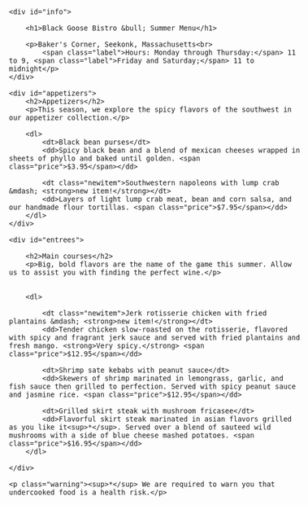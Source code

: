 <!DOCTYPE html >
<html>

<head>
    <meta charset="utf-8">
    <title>Black Goose Bistro Summer Menu</title>
    <link href="http://fonts.gooleapis.com/css?family=Marko+One" rel="stylesheet">
</head>
<style>
    body {
        font-family: Veranda, sans-serif;
        font-size: 100%;
    }

    h1 {
        font: bold 1.5em "Marko-One", Georgia, Serif;
    }

    h2 {
        font-size: 1em
    }

    p,
    dl {
        font-size: .875em;
    }

    dt {
        font-weight: bold;
    }

    strong {
        font-style: italic; color: maroon;}
        {
        dt strong{ color: maroon;}
    }
      #info p{font-style: italic;}
    #info { color: teal;}

    .price{
      font-family: Georgia, serif;
      font-style: italic;
      color: gray;
    }
    .label{
      font-weight: bold;
      font-variant: small-caps;
      font-style: normal;
    }
    p.warning, sup{
      font-size: x-small;
      color: red;
    }

</style>


<body>

    <div id="info">

        <h1>Black Goose Bistro &bull; Summer Menu</h1>

        <p>Baker's Corner, Seekonk, Massachusetts<br>
            <span class="label">Hours: Monday through Thursday:</span> 11 to 9, <span class="label">Friday and Saturday;</span> 11 to midnight</p>
    </div>

    <div id="appetizers">
        <h2>Appetizers</h2>
        <p>This season, we explore the spicy flavors of the southwest in our appetizer collection.</p>

        <dl>
            <dt>Black bean purses</dt>
            <dd>Spicy black bean and a blend of mexican cheeses wrapped in sheets of phyllo and baked until golden. <span class="price">$3.95</span></dd>

            <dt class="newitem">Southwestern napoleons with lump crab &mdash; <strong>new item!</strong></dt>
            <dd>Layers of light lump crab meat, bean and corn salsa, and our handmade flour tortillas. <span class="price">$7.95</span></dd>
        </dl>
    </div>

    <div id="entrees">

        <h2>Main courses</h2>
        <p>Big, bold flavors are the name of the game this summer. Allow us to assist you with finding the perfect wine.</p>


        <dl>

            <dt class="newitem">Jerk rotisserie chicken with fried plantains &mdash; <strong>new item!</strong></dt>
            <dd>Tender chicken slow-roasted on the rotisserie, flavored with spicy and fragrant jerk sauce and served with fried plantains and fresh mango. <strong>Very spicy.</strong> <span class="price">$12.95</span></dd>

            <dt>Shrimp sate kebabs with peanut sauce</dt>
            <dd>Skewers of shrimp marinated in lemongrass, garlic, and fish sauce then grilled to perfection. Served with spicy peanut sauce and jasmine rice. <span class="price">$12.95</span></dd>

            <dt>Grilled skirt steak with mushroom fricasee</dt>
            <dd>Flavorful skirt steak marinated in asian flavors grilled as you like it<sup>*</sup>. Served over a blend of sauteed wild mushrooms with a side of blue cheese mashed potatoes. <span class="price">$16.95</span></dd>
        </dl>

    </div>

    <p class="warning"><sup>*</sup> We are required to warn you that undercooked food is a health risk.</p>

</body>

</html>


